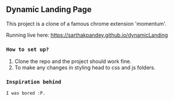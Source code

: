 ## Dynamic Landing Page

This project is a clone of a famous chrome extension 'momentum'.

Running live here: https://sarthakpandey.github.io/dynamicLanding

### `How to set up?`

1. Clone the repo and the project should work fine.
2. To make any changes in styling head to css and js folders.

### `Inspiration behind`

    I was bored :P.